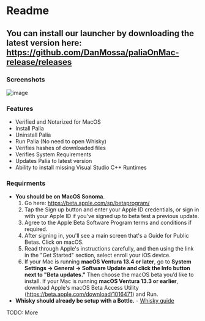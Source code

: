 # Readme

## You can install our launcher by downloading the latest version here: https://github.com/DanMossa/paliaOnMac-release/releases

### Screenshots
![image](https://github.com/DanMossa/paliaOnMac-release/assets/10294777/f08af643-701c-47c4-9a57-a7743f0c6676)



### Features
* Verified and Notarized for MacOS
* Install Palia
* Uninstall Palia
* Run Palia (No need to open Whisky)
* Verifies hashes of downloaded files
* Verifies System Requirements
* Updates Palia to latest version
* Ability to install missing Visual Studio C++ Runtimes

### Requirments
* **You should be on MacOS Sonoma**.
  1. Go here: https://beta.apple.com/sp/betaprogram/
  2. Tap the Sign up button and enter your Apple ID credentials, or sign in with your ‌Apple ID‌ if you've signed up to beta test a previous update.
  3. Agree to the Apple Beta Software Program terms and conditions if required.
  4. After signing in, you'll see a main screen that's a Guide for Public Betas. Click on macOS.
  5. Read through Apple's instructions carefully, and then using the link in the "Get Started" section, select enroll your iOS device.
  6. If your Mac is running ‌**macOS Ventura‌ 13.4 or later**, go to **System Settings -> General -> Software Update and click the Info button next to "Beta updates."** Then choose the macOS beta you’d like to install. If your Mac is running ‌**macOS Ventura‌ 13.3 or earlier**, download Apple's macOS Beta Access Utility (https://beta.apple.com/download/1016471) and Run.
* **Whisky should already be setup with a Bottle.** - [Whisky guide](https://github.com/Whisky-App/Whisky/wiki/A-Hitchhiker's-Guide-to-Whisky)
  
TODO: More
